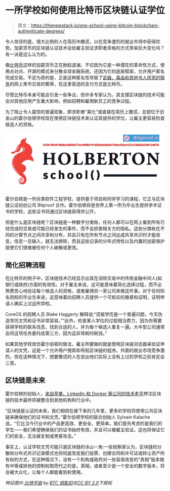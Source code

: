 # 一所学校如何使用比特币区块链认证学位

> 原文：<https://thenewstack.io/one-school-using-bitcoin-blockchain-authenticate-degrees/>

令人惊讶的是，很大比例的人在简历中撒谎，以在竞争激烈的就业市场中获得优势。加密货币的区块链认证技术会给雇主验证求职者资格的方式带来巨大变化吗？有一派是这么认为的。

像[比特币](https://bitcoin.org/en/)这样的加密货币正在掀起波澜，不仅因为它是一种潜在的革命性方式，使用点对点、开源的模式来分散全球金融系统，还因为它的底层框架，允许用户匿名完成交易。不足为奇的是，正是这种匿名性导致了[武器、毒品和其他令人厌恶的服务](https://en.wikipedia.org/wiki/Bitcoin#Criminal_activity)的网上黑市交易的繁荣，在这里首选的支付方式是比特币。

尽管比特币本身可能会引发一些争议，但许多专家认为，其支撑区块链的技术可能会对其他应用产生重大影响，例如招聘和雇用新员工的竞争过程。

为了阻止令人震惊的普遍现象，即求职者“美化”或直接在简历上撒谎，总部位于旧金山的霍尔伯顿学校现在使用区块链技术来认证其提供的学位，让雇主更容易检查候选人的资格。

![holberton-logo-horizontal-bitproof](img/bcc38457e0dbb23de946b77602f4da51.png)

霍尔伯顿是一所另类软件工程学校，提供基于项目和同伴学习的课程，它正与区块链公证初创公司 Bitproof 合作。霍尔伯顿将是世界上第一所为毕业生提供学术证书的学校，这些证书将通过区块链获得并公开。

但是什么是区块链呢？区块链是一种数字分类账，任何人都可以在网上看到所有已经完成的交易或可能已经发生的事件，而不会损害相关方的隐私。这些分类帐在不同的计算节点之间共享和分布，并且只有在所有节点之间达成共享共识时才能改变。信息一旦输入，就无法擦除，而且这些记录的分布式特性以及内置的加密保护层使它们很难被任何个人破解或更改。

## 简化招聘流程

在比特币的例子中，区块链技术已经显示出其在消除交易中的传统金融中间人(如银行或政府)方面的有效性。对于雇主来说，这可能意味着简化选择过程，而不必煞费苦心地验证每个候选人的资格，或者雇佣另一家公司来做这件事。对于任何知名院校的毕业生来说，这意味着向招聘人员提供一个可核实的徽章和证明，证明申请人确实上过这所学校。

CoreOS 的招聘人员 Blake Haggerty 解释说:“谎报学历是一个普遍问题，今天伪造学历文凭和证书非常容易。”“此外，检查某人学位的过程相当费力，因为你需要获得学校的联系信息，找到合适的人，并为每个候选人重复一遍。大中型公司通常会将这项任务委托给第三方，因为这非常耗时耗钱。”

如果其他学校效仿霍尔伯顿的做法，雇主所要做的就是使用区块链浏览器来验证申请人的文凭，这是一个允许用户搜索和导航区块链的程序。外面的就业市场竞争激烈，但在这种情况下，想要撒谎的人在说出他们实际上没有上过的学校之前肯定会三思。

## 区块链是未来

霍尔伯顿的创始人，[来自苹果、LinkedIn 和 Docker 等公司的技术老手](https://www.zdnet.com/article/a-new-kind-of-school-tackles-the-software-engineering-talent-shortage/)押注区块链的技术最终将被整合到其他机构和行业中。

“区块链是认证的未来，我们相信在接下来的几年里，更多的学校将使用公共区块链来确保他们的证书和文凭，”霍尔伯顿学校的联合创始人 Sylvain Kalache 说。“它比当今行业中的产品更高效、更安全、更简单。我们首先考虑的是我们的学生——我们希望确保我们的证书始终有效，并且可以被雇主验证。这也将保证它们的安全，无法被复制或黑客攻击。”

事实上，认证学校文凭可能只是区块链的冰山一角:一些观察家认为，区块链的分散和分布式共识记录模式也将彻底改变我们投票、创建合同和许可证或转让资产所有权的方式，在这种情况下，没有一个机构或政府对一些容易改变的“真相”版本拥有中等或排他的控制权取而代之的是，真相，或者至少是一个安全的数字版本，将会被大众化，让每个人都能看到和使用。

*特征图片:[比特币链](https://www.flickr.com/photos/btckeychain/14861107819/in/photolist-oDe4AT-oTGbbW-oTGaqC-oDe3GZ-9APgFF-tFKZkm-pRNcBV-qCJM77-oHLuVE-p1vE5u-jeeYiX-sMfW62-qQ3Ffa-trvXpG-tFLZHU-tFLXsG-tJ6RGn-tFKX2o-truM6Y-tJ7Zyn-trw1kb-sMh5Vp-trEpn8-tJdJeZ-tHN2tQ-tJdEtx-tFLQx9-sMgo1Z-sM5ZwS-tJd3ei-sMgdUc-tJ6VmB-tJ6PMa-trDeZH-tJ6Crz-tFLP9C-tJd8xp-trDDfF-trvNjE-trvJz5-trvDuL-tJ6L3r-sPprJH-tLnmXv-z4TWXe-pGQzVP-pTKukJ-pRvLRo-yWC6xk-ttMQhH) by [BTC 钥匙扣](https://www.flickr.com/photos/btckeychain/ "Go to BTC Keychain's photostream")在[CC BY 2.0](https://creativecommons.org/licenses/by/2.0/)下授权*

<svg xmlns:xlink="http://www.w3.org/1999/xlink" viewBox="0 0 68 31" version="1.1"><title>Group</title> <desc>Created with Sketch.</desc></svg>